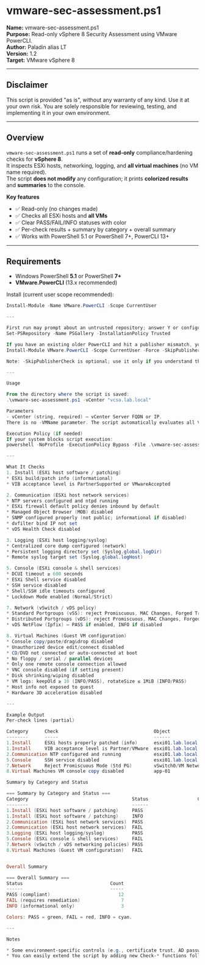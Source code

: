 # vmware-sec-assessment.ps1

**Name:** vmware-sec-assessment.ps1  
**Purpose:** Read-only vSphere 8 Security Assessment using VMware PowerCLI.  
**Author:** Paladin alias LT  
**Version:** 1.2  
**Target:** VMware vSphere 8

---

## Disclaimer

This script is provided "as is", without any warranty of any kind. Use it at your own risk. You are solely responsible for reviewing, testing, and implementing it in your own environment.

---

## Overview

`vmware-sec-assessment.ps1` runs a set of **read-only** compliance/hardening checks for **vSphere 8**.  
It inspects ESXi hosts, networking, logging, and **all virtual machines** (no VM name required).  
The script **does not modify** any configuration; it prints **colorized results** and **summaries** to the console.

**Key features**
- ✅ Read-only (no changes made)
- ✅ Checks all ESXi hosts and **all VMs**
- ✅ Clear PASS/FAIL/INFO statuses with color
- ✅ Per-check results + summary by category + overall summary
- ✅ Works with PowerShell 5.1 or PowerShell 7+, PowerCLI 13+

---

## Requirements

- Windows PowerShell **5.1** or PowerShell **7+**
- **VMware.PowerCLI** (13.x recommended)

Install (current user scope recommended):

```powershell
Install-Module -Name VMware.PowerCLI -Scope CurrentUser

---

First run may prompt about an untrusted repository; answer Y or configure:
Set-PSRepository -Name PSGallery -InstallationPolicy Trusted

If you have an existing older PowerCLI and hit a publisher mismatch, you can update with:
Install-Module VMware.PowerCLI -Scope CurrentUser -Force -SkipPublisherCheck

Note: -SkipPublisherCheck is optional; use it only if you understand the warning.

---

Usage

From the directory where the script is saved:
.\vmware-sec-assessment.ps1 -vCenter "vcsa.lab.local"

Parameters
- vCenter (string, required) — vCenter Server FQDN or IP.
There is no -VMName parameter. The script automatically evaluates all VMs in the connected vCenter.

Execution Policy (if needed)
If your system blocks script execution:
powershell -NoProfile -ExecutionPolicy Bypass -File .\vmware-sec-assessment.ps1 -vCenter "vcsa.lab.local"

---

What It Checks
1. Install (ESXi host software / patching)
* ESXi build/patch info (informational)
* VIB acceptance level is PartnerSupported or VMwareAccepted

2. Communication (ESXi host network services)
* NTP servers configured and ntpd running
* ESXi firewall default policy denies inbound by default
* Managed Object Browser (MOB) disabled
* SNMP configured properly (not public; informational if disabled)
* dvfilter bind IP not set
* vDS Health Check disabled

3. Logging (ESXi host logging/syslog)
* Centralized core dump configured (network)
* Persistent logging directory set (Syslog.global.logDir)
* Remote syslog target set (Syslog.global.logHost)

5. Console (ESXi console & shell services)
* DCUI timeout ≥ 600 seconds
* ESXi Shell service disabled
* SSH service disabled
* Shell/SSH idle timeouts configured
* Lockdown Mode enabled (Normal/Strict)

7. Network (vSwitch / vDS policy)
* Standard Portgroups (vSS): reject Promiscuous, MAC Changes, Forged Transmits; VLAN not 0/4095
* Distributed Portgroups (vDS): reject Promiscuous, MAC Changes, Forged Transmits; VLAN not 0/4095
* vDS NetFlow (Ipfix) — PASS if enabled, INFO if disabled

8. Virtual Machines (Guest VM configuration)
* Console copy/paste/drag&drop disabled
* Unauthorized device edit/connect disabled
* CD/DVD not connected or auto-connected at boot
* No floppy / serial / parallel devices
* Only one remote console connection allowed
* VNC console disabled (if setting present)
* Disk shrinking/wiping disabled
* VM logs: keepOld ≥ 10 (INFO/PASS), rotateSize ≤ 1MiB (INFO/PASS)
* Host info not exposed to guest
* Hardware 3D acceleration disabled

---

Example Output
Per-check lines (partial)

Category      Check                                   Object                      Status Details
--------      -----                                   ------                      ------ -------
1.Install     ESXi hosts properly patched (info)      esxi01.lab.local            INFO   Version=8.0.2 build 22380479
1.Install     VIB acceptance level is Partner/VMware  esxi01.lab.local            PASS   AcceptanceLevel=VMwareAccepted
2.Communication NTP configured and running            esxi01.lab.local            FAIL   Servers=; Running=False
5.Console     SSH service disabled                    esxi01.lab.local            FAIL   Running=True
7.Network     Reject Promiscuous Mode (Std PG)        vSwitch0/VM Network         PASS   AllowPromiscuous=False
8.Virtual Machines VM console copy disabled           app-01                      FAIL   isolation.tools.copy.disable=False

Summary by Category and Status

=== Summary by Category and Status ===
Category                                      Status                  Count
--------                                      ------                  -----
1.Install (ESXi host software / patching)     PASS                       1
1.Install (ESXi host software / patching)     INFO                       1
2.Communication (ESXi host network services)  PASS                       3
2.Communication (ESXi host network services)  FAIL                       1
3.Logging (ESXi host logging/syslog)          PASS                       2
5.Console (ESXi console & shell services)     FAIL                       1
7.Network (vSwitch / vDS networking policies) PASS                       6
8.Virtual Machines (Guest VM configuration)   FAIL                       5


Overall Summary

=== Overall Summary ===
Status                                Count
------                                -----
PASS (compliant)                         12
FAIL (requires remediation)               7
INFO (informational only)                 3

Colors: PASS = green, FAIL = red, INFO = cyan.

---

Notes

* Some environment-specific controls (e.g., certificate trust, AD password policies, SAN zoning) are not verifiable purely via PowerCLI and are intentionally excluded or reported as INFO when context is unknown.
* You can easily extend the script by adding new Check-* functions following the same pattern and appending them in the “Run all checks” section.
